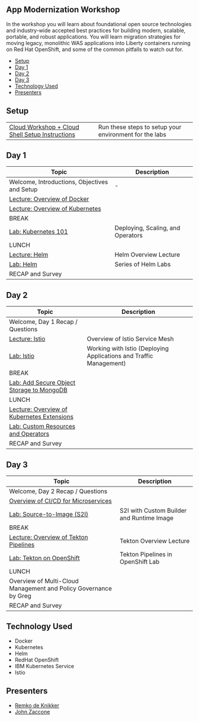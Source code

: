 
## App Modernization Workshop

In the workshop you will learn about foundational open source technologies and industry-wide accepted best practices for building modern, scalable, portable, and robust applications. You will learn migration strategies for moving legacy, monolithic WAS applications into Liberty containers running on Red Hat OpenShift, and some of the common pitfalls to watch out for.

* [Setup](#setup)
* [Day 1](#day-1)
* [Day 2](#day-2)
* [Day 3](#day-3)
* [Technology Used](#technology-used)
* [Presenters](#presenters)

## Setup 
|   |   |
| - | - |
| [Cloud Workshop + Cloud Shell Setup Instructions](pre-work/README.md) | Run these steps to setup your environment for the labs

## Day 1
|  Topic | Description  |
| - | - |
| Welcome, Introductions, Objectives and Setup| - |
| [Lecture: Overview of Docker](https://ibm.box.com/s/0mvlb8hvd8lx23smfvoaijdt9ex63go2)|  |
| [Lecture: Overview of Kubernetes](https://ibm.box.com/s/kdo8aa485qnoarovh1izlshka9pfam7v) |  |
| BREAK | |
| [Lab: Kubernetes 101](generatedContent/kube101/README.md) | Deploying, Scaling, and Operators |
| LUNCH	| |	
| [Lecture: Helm](https://ibm.box.com/s/cluclg99642s5bgi6j2wixr37jg7nw96) | Helm Overview Lecture |
| [Lab: Helm](generatedContent/helm101/README.md) | Series of Helm Labs 
| RECAP and Survey | |

## Day 2
|  Topic | Description  |
| - | - |
| Welcome, Day 1 Recap / Questions | |
| [Lecture: Istio](https://ibm.box.com/s/4al8hgpzj90vuus55i9fmcw856qz1bt1) | Overview of Istio Service Mesh |
| [Lab: Istio](istio101/setup.md) | Working with Istio (Deploying Applications and Traffic Management)
| BREAK | |
| [Lab: Add Secure Object Storage to MongoDB](generatedContent/ddc-cloud-native-security-labs.git/lab-02/README.md)	| |
| LUNCH | |
| [Lecture: Overview of Kubernetes Extensions](https://ibm.box.com/s/c7r9vsfdqtev76p1nqvdvumnoc6cai7m) | |
| [Lab: Custom Resources and Operators](generatedContent/kubernetes-extensions.git/README.md) | |
| RECAP and Survey | |

## Day 3
|  Topic | Description  |
| - | - |
| Welcome, Day 2 Recap / Questions | |
| [Overview of CI/CD for Microservices](https://ibm.box.com/s/8y9yglljd4yd7xmdo501o1xyqta3p9q9)	| |
| [Lab: Source-to-Image (S2I)](generatedContent/ddc-cloud-native-security-labs.git/lab-03/README.md) | S2I with Custom Builder and Runtime Image
| BREAK | |
| [Lecture: Overview of Tekton Pipelines](https://ibm.box.com/s/kisshn88w4a79jzz557o5h6c5k55o9ze) | Tekton Overview Lecture|
| [Lab: Tekton on OpenShift](generatedContent/tekton-tutorial-openshift/README.md) | Tekton Pipelines in OpenShift Lab
| LUNCH | |
| Overview of Multi-Cloud Management and Policy Governance by Greg | |
| RECAP and Survey | |

## Technology Used

* Docker
* Kubernetes
* Helm
* RedHat OpenShift
* IBM Kubernetes Service
* Istio


## Presenters

* [Remko de Knikker](https://github.com/remkohdev)
* [John Zaccone](https://github.com/jzaccone)

